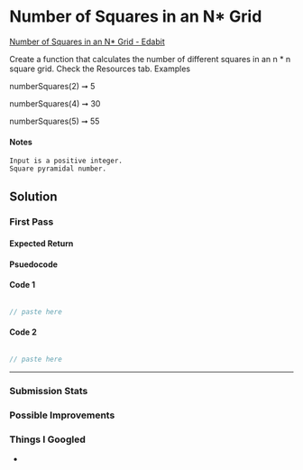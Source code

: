# Number of Squares in an N* Grid

[Number of Squares in an N* Grid - Edabit](https://edabit.com/challenge/RGQXN4TG2CQoBAReQ)

Create a function that calculates the number of different squares in an n * n square grid. Check the Resources tab.
Examples

numberSquares(2) ➞ 5

numberSquares(4) ➞ 30

numberSquares(5) ➞ 55

#### Notes

    Input is a positive integer.
    Square pyramidal number.

## Solution

### First Pass

#### Expected Return


#### Psuedocode


#### Code 1
```javascript

// paste here

```

#### Code 2

```javascript

// paste here

```


-----

### Submission Stats

### Possible Improvements

### Things I Googled

*
